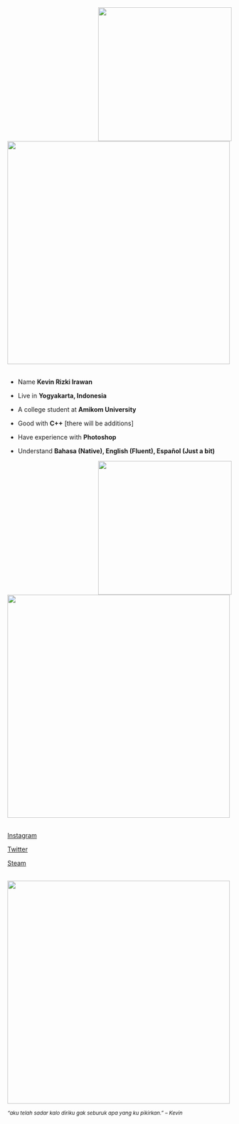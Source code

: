 <div>
<img src="https://user-images.githubusercontent.com/114798157/205714504-8612abfc-1908-4e70-b97a-77d38550c65a.png" width="300" align="right" />
<br/>
<img src="https://user-images.githubusercontent.com/114798157/205709102-2fe57341-745f-45ee-af50-edc8dfa9f398.png" width="500" />
<br/>
<br/>
  
- Name **Kevin Rizki Irawan**

- Live in **Yogyakarta, Indonesia**
  
- A college student at **Amikom University**

- Good with **C++** [there will be additions]

- Have experience with **Photoshop**
  
- Understand **Bahasa (Native), English (Fluent), Español (Just a bit)**


<img src="https://user-images.githubusercontent.com/114798157/205713526-9a9930bc-392f-494e-a2e1-f846aa0f0afa.png" width="300" align="right" />
<br/>
  
<img src="https://user-images.githubusercontent.com/114798157/205721849-1435e478-e5fc-47d8-93fb-31def61889ed.png" width="500" />
<br/>
<br/>
 
  
[Instagram](https://www.instagram.com/kevin.r.i)
  
  [Twitter](https://twitter.com/kevin_kyun)
  
  [Steam](https://steamcommunity.com/id/kevinkyun/)
  

<br/>
<img src="https://user-images.githubusercontent.com/114798157/205717375-7eb9f253-bb50-424b-9731-b5611eec3fcd.png" width="500" /><br/>
  
<sub> *“aku telah sadar kalo diriku gak seburuk apa yang ku pikirkan.” – Kevin* </sub>
<!--

-->
</div>
